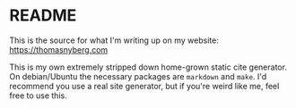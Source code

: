README
======

This is the source for what I'm writing up on my website:
<https://thomasnyberg.com>

This is my own extremely stripped down home-grown static cite generator. On
debian/Ubuntu the necessary packages are `markdown` and `make`. I'd recommend
you use a real site generator, but if you're weird like me, feel free to use
this.
